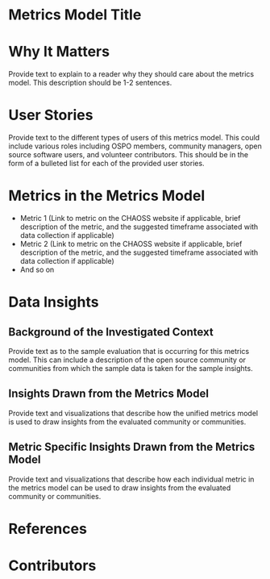 # Metrics Model Title

# Why It Matters
Provide text to explain to a reader why they should care about the metrics model. This description should be 1-2 sentences.

# User Stories
Provide text to the different types of users of this metrics model. This could include various roles including OSPO members, community managers, open source software users, and volunteer contributors. This should be in the form of a bulleted list for each of the provided user stories.

# Metrics in the Metrics Model
- Metric 1 (Link to metric on the CHAOSS website if applicable, brief description of the metric, and the suggested timeframe associated with data collection if applicable)
- Metric 2 (Link to metric on the CHAOSS website if applicable, brief description of the metric, and the suggested timeframe associated with data collection if applicable)
- And so on

# Data Insights

## Background of the Investigated Context
Provide text as to the sample evaluation that is occurring for this metrics model. This can include a description of the open source community or communities from which the sample data is taken for the sample insights.

## Insights Drawn from the Metrics Model
Provide text and visualizations that describe how the unified metrics model is used to draw insights from the evaluated community or communities.

## Metric Specific Insights Drawn from the Metrics Model
Provide text and visualizations that describe how each individual metric in the metrics model can be used to draw insights from the evaluated community or communities.

# References

# Contributors


